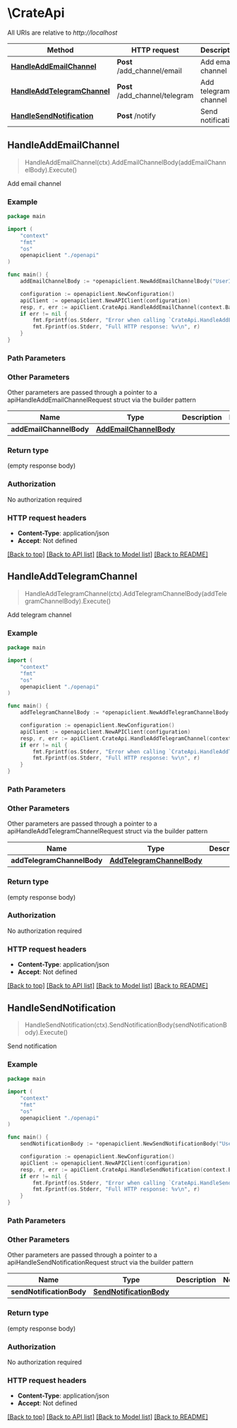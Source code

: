 # \CrateApi

All URIs are relative to *http://localhost*

Method | HTTP request | Description
------------- | ------------- | -------------
[**HandleAddEmailChannel**](CrateApi.md#HandleAddEmailChannel) | **Post** /add_channel/email | Add email channel
[**HandleAddTelegramChannel**](CrateApi.md#HandleAddTelegramChannel) | **Post** /add_channel/telegram | Add telegram channel
[**HandleSendNotification**](CrateApi.md#HandleSendNotification) | **Post** /notify | Send notification



## HandleAddEmailChannel

> HandleAddEmailChannel(ctx).AddEmailChannelBody(addEmailChannelBody).Execute()

Add email channel



### Example

```go
package main

import (
    "context"
    "fmt"
    "os"
    openapiclient "./openapi"
)

func main() {
    addEmailChannelBody := *openapiclient.NewAddEmailChannelBody("UserId_example", "Email_example") // AddEmailChannelBody | 

    configuration := openapiclient.NewConfiguration()
    apiClient := openapiclient.NewAPIClient(configuration)
    resp, r, err := apiClient.CrateApi.HandleAddEmailChannel(context.Background()).AddEmailChannelBody(addEmailChannelBody).Execute()
    if err != nil {
        fmt.Fprintf(os.Stderr, "Error when calling `CrateApi.HandleAddEmailChannel``: %v\n", err)
        fmt.Fprintf(os.Stderr, "Full HTTP response: %v\n", r)
    }
}
```

### Path Parameters



### Other Parameters

Other parameters are passed through a pointer to a apiHandleAddEmailChannelRequest struct via the builder pattern


Name | Type | Description  | Notes
------------- | ------------- | ------------- | -------------
 **addEmailChannelBody** | [**AddEmailChannelBody**](AddEmailChannelBody.md) |  | 

### Return type

 (empty response body)

### Authorization

No authorization required

### HTTP request headers

- **Content-Type**: application/json
- **Accept**: Not defined

[[Back to top]](#) [[Back to API list]](../README.md#documentation-for-api-endpoints)
[[Back to Model list]](../README.md#documentation-for-models)
[[Back to README]](../README.md)


## HandleAddTelegramChannel

> HandleAddTelegramChannel(ctx).AddTelegramChannelBody(addTelegramChannelBody).Execute()

Add telegram channel



### Example

```go
package main

import (
    "context"
    "fmt"
    "os"
    openapiclient "./openapi"
)

func main() {
    addTelegramChannelBody := *openapiclient.NewAddTelegramChannelBody("TelegramUsername_example", "UserId_example") // AddTelegramChannelBody | 

    configuration := openapiclient.NewConfiguration()
    apiClient := openapiclient.NewAPIClient(configuration)
    resp, r, err := apiClient.CrateApi.HandleAddTelegramChannel(context.Background()).AddTelegramChannelBody(addTelegramChannelBody).Execute()
    if err != nil {
        fmt.Fprintf(os.Stderr, "Error when calling `CrateApi.HandleAddTelegramChannel``: %v\n", err)
        fmt.Fprintf(os.Stderr, "Full HTTP response: %v\n", r)
    }
}
```

### Path Parameters



### Other Parameters

Other parameters are passed through a pointer to a apiHandleAddTelegramChannelRequest struct via the builder pattern


Name | Type | Description  | Notes
------------- | ------------- | ------------- | -------------
 **addTelegramChannelBody** | [**AddTelegramChannelBody**](AddTelegramChannelBody.md) |  | 

### Return type

 (empty response body)

### Authorization

No authorization required

### HTTP request headers

- **Content-Type**: application/json
- **Accept**: Not defined

[[Back to top]](#) [[Back to API list]](../README.md#documentation-for-api-endpoints)
[[Back to Model list]](../README.md#documentation-for-models)
[[Back to README]](../README.md)


## HandleSendNotification

> HandleSendNotification(ctx).SendNotificationBody(sendNotificationBody).Execute()

Send notification



### Example

```go
package main

import (
    "context"
    "fmt"
    "os"
    openapiclient "./openapi"
)

func main() {
    sendNotificationBody := *openapiclient.NewSendNotificationBody("UserId_example", "Subject_example", "Message_example") // SendNotificationBody | 

    configuration := openapiclient.NewConfiguration()
    apiClient := openapiclient.NewAPIClient(configuration)
    resp, r, err := apiClient.CrateApi.HandleSendNotification(context.Background()).SendNotificationBody(sendNotificationBody).Execute()
    if err != nil {
        fmt.Fprintf(os.Stderr, "Error when calling `CrateApi.HandleSendNotification``: %v\n", err)
        fmt.Fprintf(os.Stderr, "Full HTTP response: %v\n", r)
    }
}
```

### Path Parameters



### Other Parameters

Other parameters are passed through a pointer to a apiHandleSendNotificationRequest struct via the builder pattern


Name | Type | Description  | Notes
------------- | ------------- | ------------- | -------------
 **sendNotificationBody** | [**SendNotificationBody**](SendNotificationBody.md) |  | 

### Return type

 (empty response body)

### Authorization

No authorization required

### HTTP request headers

- **Content-Type**: application/json
- **Accept**: Not defined

[[Back to top]](#) [[Back to API list]](../README.md#documentation-for-api-endpoints)
[[Back to Model list]](../README.md#documentation-for-models)
[[Back to README]](../README.md)

